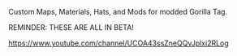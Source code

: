 Custom Maps, Materials, Hats, and Mods for modded Gorilla Tag.

REMINDER: THESE ARE ALL IN BETA!

https://www.youtube.com/channel/UCOA43ssZneQQvJplxi2RLog
